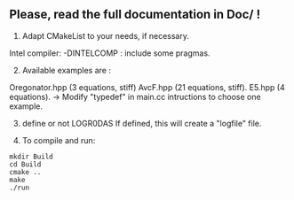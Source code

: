 Please, read the full documentation in Doc/ !
------------------------------------------

1. Adapt CMakeList to your needs, if necessary.

Intel compiler:
-DINTELCOMP : include some pragmas.

2. Available examples are :

Oregonator.hpp (3 equations, stiff)
AvcF.hpp       (21 equations, stiff).
E5.hpp         (4 equations).
-> Modify "typedef" in main.cc intructions to choose one example.



3. define or not LOGR0DAS
    If defined, this will create a "logfile" file.

4. To compile and run:
```
mkdir Build
cd Build
cmake ..
make
./run 
```


 
